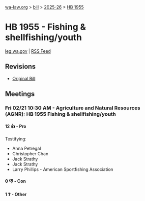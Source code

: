 [wa-law.org](/) > [bill](/bill/) > [2025-26](/bill/2025-26/) > [HB 1955](/bill/2025-26/hb/1955/)

# HB 1955 - Fishing & shellfishing/youth
[leg.wa.gov](https://app.leg.wa.gov/billsummary?BillNumber=1955&Year=2025&Initiative=false) | [RSS Feed](./rss.xml)

## Revisions
* [Original Bill](1/)

## Meetings
### Fri 02/21 10:30 AM - Agriculture and Natural Resources (AGNR): HB 1955 Fishing & shellfishing/youth
#### 12 👍 - Pro
Testifying:
* Anna Petregal
* Christopher Chan
* Jack Strathy
* Jack Strathy
* Larry Phillips - American Sportfishing Association

#### 0 👎 - Con

#### 1 ❓ - Other
